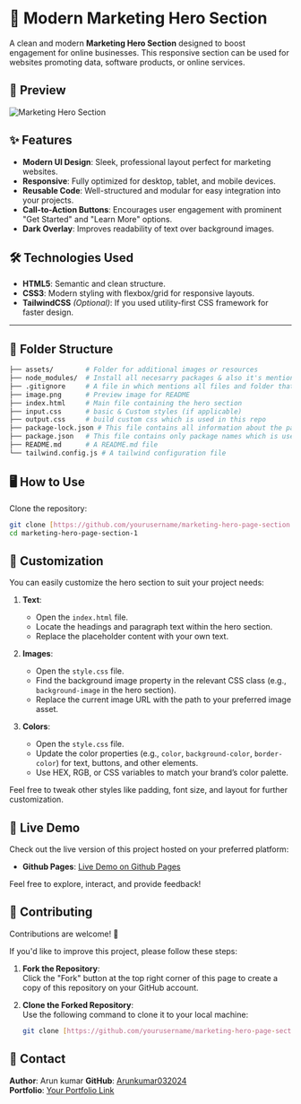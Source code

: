 # 🚀 Modern Marketing Hero Section

A clean and modern **Marketing Hero Section** designed to boost engagement for online businesses. This responsive section can be used for websites promoting data, software products, or online services.


## 📸 Preview

![Marketing Hero Section](https://github.com/user-attachments/assets/06db2047-db2f-49cb-923c-ccb25e8f28b3)


## ✨ Features

- **Modern UI Design**: Sleek, professional layout perfect for marketing websites.  
- **Responsive**: Fully optimized for desktop, tablet, and mobile devices.  
- **Reusable Code**: Well-structured and modular for easy integration into your projects.  
- **Call-to-Action Buttons**: Encourages user engagement with prominent "Get Started" and "Learn More" options.  
- **Dark Overlay**: Improves readability of text over background images.  


## 🛠️ Technologies Used

- **HTML5**: Semantic and clean structure.  
- **CSS3**: Modern styling with flexbox/grid for responsive layouts.  
- **TailwindCSS** *(Optional)*: If you used utility-first CSS framework for faster design.  

---

## 📂 Folder Structure

```bash
├── assets/        # Folder for additional images or resources
├── node_modules/  # Install all necesarry packages & also it's mention in .gitignore file so can just hit "npm i" cmd to install all packeages
├── .gitignore     # A file in which mentions all files and folder that shouldn't be upload to repo
├── image.png      # Preview image for README
├── index.html     # Main file containing the hero section
├── input.css      # basic & Custom styles (if applicable)
├── output.css     # build custom css which is used in this repo
├── package-lock.json # This file contains all information about the packages
├── package.json   # This file contains only package names which is used in repo
├── README.md      # A README.md file
└── tailwind.config.js # A tailwind configuration file
```

## 🖥️ How to Use

Clone the repository:

```bash
git clone [https://github.com/yourusername/marketing-hero-page-section.git](https://github.com/Arunkumar032024/marketing-hero-page-section-1.git)
cd marketing-hero-page-section-1
```

## 🌟 Customization

You can easily customize the hero section to suit your project needs:

1. **Text**:  
   - Open the `index.html` file.  
   - Locate the headings and paragraph text within the hero section.  
   - Replace the placeholder content with your own text.  

2. **Images**:  
   - Open the `style.css` file.  
   - Find the background image property in the relevant CSS class (e.g., `background-image` in the hero section).  
   - Replace the current image URL with the path to your preferred image asset.  

3. **Colors**:  
   - Open the `style.css` file.  
   - Update the color properties (e.g., `color`, `background-color`, `border-color`) for text, buttons, and other elements.  
   - Use HEX, RGB, or CSS variables to match your brand’s color palette.  

Feel free to tweak other styles like padding, font size, and layout for further customization.  


## 🎉 Live Demo

Check out the live version of this project hosted on your preferred platform:  

- **Github Pages**: [Live Demo on Github Pages](https://arunkumar032024.github.io/marketing-hero-page-section-1/)  

Feel free to explore, interact, and provide feedback!

## 🤝 Contributing

Contributions are welcome! 🎉  

If you'd like to improve this project, please follow these steps:

1. **Fork the Repository**:  
   Click the "Fork" button at the top right corner of this page to create a copy of this repository on your GitHub account.

2. **Clone the Forked Repository**:  
   Use the following command to clone it to your local machine:  
   ```bash
   git clone [https://github.com/yourusername/marketing-hero-page-section.git](https://github.com/Arunkumar032024/marketing-hero-page-section-1.git)

## 📧 Contact

**Author**: Arun kumar
**GitHub**: [Arunkumar032024](https://github.com/Arunkumar032024)  
**Portfolio**: [Your Portfolio Link](#)


